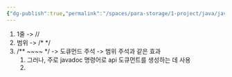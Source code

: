 ```yaml
---
{"dg-publish":true,"permalink":"/spaces/para-storage/1-project/java/java/","tags":["study"]}
---
```


1. 1줄 -> //
2. 범위 -> /* */
3. /** ~~~~ \*/  -> 도큐먼드 주석 -> 범위 주석과 같은 효과
	1. 그러나, 주로 javadoc 명령어로 api 도큐먼트를 생성하는 데 사용
	2.  